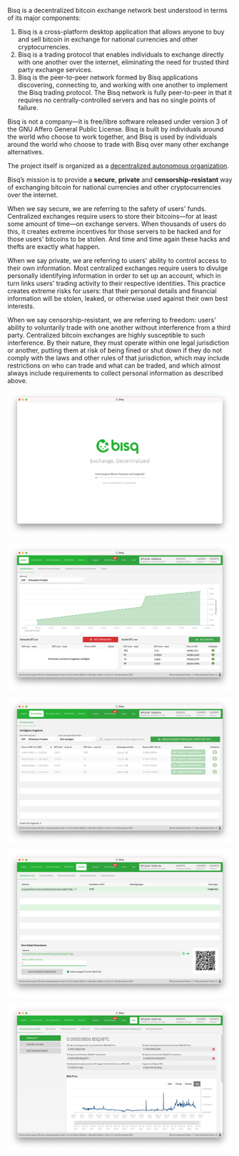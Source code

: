 Bisq is a decentralized bitcoin exchange network best understood in terms of its major components:

1. Bisq is a cross-platform desktop application that allows anyone to buy and sell bitcoin in exchange for national currencies and other cryptocurrencies.
2. Bisq is a trading protocol that enables individuals to exchange directly with one another over the internet, eliminating the need for trusted third party exchange services.
3. Bisq is the peer-to-peer network formed by Bisq applications discovering, connecting to, and working with one another to implement the Bisq trading protocol. The Bisq network is fully peer-to-peer in that it requires no centrally-controlled servers and has no single points of failure.

Bisq is not a company—it is free/libre software released under version 3 of the GNU Affero General Public License. Bisq is built by individuals around the world who choose to work together, and Bisq is used by individuals around the world who choose to trade with Bisq over many other exchange alternatives.

The project itself is organized as a [decentralized autonomous organization](https://bisq.wiki/Decentralized_autonomous_organization).

Bisq’s mission is to provide a **secure**, **private** and **censorship-resistant** way of exchanging bitcoin for national currencies and other cryptocurrencies over the internet.

When we say secure, we are referring to the safety of users' funds. Centralized exchanges require users to store their bitcoins—​for at least some amount of time—​on exchange servers. When thousands of users do this, it creates extreme incentives for those servers to be hacked and for those users' bitcoins to be stolen. And time and time again these hacks and thefts are exactly what happen.

When we say private, we are referring to users' ability to control access to their own information. Most centralized exchanges require users to divulge personally identifying information in order to set up an account, which in turn links users' trading activity to their respective identities. This practice creates extreme risks for users: that their personal details and financial information will be stolen, leaked, or otherwise used against their own best interests.

When we say censorship-resistant, we are referring to freedom: users' ability to voluntarily trade with one another without interference from a third party. Centralized bitcoin exchanges are highly susceptible to such interference. By their nature, they must operate within one legal jurisdiction or another, putting them at risk of being fined or shut down if they do not comply with the laws and other rules of that jurisdiction, which may include restrictions on who can trade and what can be traded, and which almost always include requirements to collect personal information as described above.

[![Screen 1](screen1.png)]()

[![Screen 2](screen2.png)]()

[![Screen 3](screen3.png)]()

[![Screen 4](screen4.png)]()

[![Screen 5](screen5.png)]()